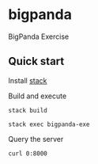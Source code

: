 # bigpanda
BigPanda Exercise

## Quick start

Install [stack](https://docs.haskellstack.org/en/stable/README/)

Build and execute
```
stack build

stack exec bigpanda-exe
```

Query the server
```
curl 0:8000
```
